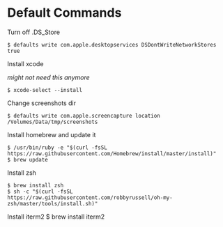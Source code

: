 # Default Commands

Turn off .DS_Store

    $ defaults write com.apple.desktopservices DSDontWriteNetworkStores true

Install xcode

_might not need this anymore_

    $ xcode-select --install

Change screenshots dir

    $ defaults write com.apple.screencapture location /Volumes/Data/tmp/screenshots

Install homebrew and update it

    $ /usr/bin/ruby -e "$(curl -fsSL https://raw.githubusercontent.com/Homebrew/install/master/install)"
    $ brew update

Install zsh

    $ brew install zsh
    $ sh -c "$(curl -fsSL https://raw.githubusercontent.com/robbyrussell/oh-my-zsh/master/tools/install.sh)"

Install iterm2
    $ brew install iterm2
